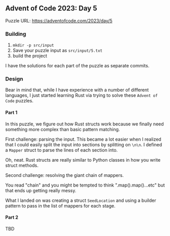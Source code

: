 ## Advent of Code 2023: Day 5

Puzzle URL: https://adventofcode.com/2023/day/5

### Building

1. `mkdir -p src/input`
2. Save your puzzle input as `src/input/5.txt`
3. build the project

I have the solutions for each part of the puzzle as separate commits.

### Design

Bear in mind that, while I have experience with a number of different languages,
I just started learning Rust via trying to solve these `Advent of Code` puzzles.

#### Part 1
In this puzzle, we figure out how Rust structs work because we finally need something more complex than basic
pattern matching.

First challenge: parsing the input. This became a lot easier when I realized that I could easily split the input into
sections by splitting on `\n\n`. I defined a `Mapper` struct to parse the lines of each section into.

Oh, neat. Rust structs are really similar to Python classes in how you write struct methods.

Second challenge: resolving the giant chain of mappers.

You read "chain" and you might be tempted to think ".map().map()...etc" but that ends up getting really messy.

What I landed on was creating a struct `SeedLocation` and using a builder pattern to pass in the list of mappers for
each stage.

#### Part 2
TBD